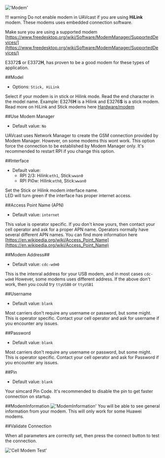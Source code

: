 !['Modem'](/images/pages/Cell-modem/modemPage.jpg)

!!! warning
    Do not enable modem in UAVcast if you are using **HiLink** modem. These modems uses embedded connection software.


Make sure you are using a supported modem
[https://www.freedesktop.org/wiki/Software/ModemManager/SupportedDevices/](https://www.freedesktop.org/wiki/Software/ModemManager/SupportedDevices/)

E3372**S** or E3372**H**, has proven to be a good modem for these types of application.

##Model
* Options: `Stick, HiLink`

Select if your modem is in stick or Hilink mode. Read the end character in the model name. Example: E3276<b>H</b> is a Hilink and E3276<b>S</b> is a stick modem.
Read more on HiLink and Stick modems here [Hardware/modem](https://docs.uavmatrix.com/hardware/#modem)

##Use Modem Manager
* Default value: `No`

UAVcast uses Network Manager to create the GSM connection provided by Modem Manager.
However, on some modems this wont work. This option force the connection to be established by Modem Manager only.
It's recommended to restart RPI if you change this option.

##Interface
* Default value:
    * RPI 2/3: Hilink:`eth1`, Stick:`wwan0`
    * RPI Pi0w: Hilink:`eth0`, Stick:`wwan0`

Set the Stick or Hilink modem interface name.<br />
LED will turn green if the interface has proper internet access.

##Access Point Name (APN)
* Default value: `internet`

This value is operator specific. If you don't know yours, then contact your cell operator and ask for a proper APN name.
Operators normally have several different APN names. You can find more information here [https://en.wikipedia.org/wiki/Access_Point_Name](https://en.wikipedia.org/wiki/Access_Point_Name)

##Modem Address##
* Default value: `cdc-wdm0`

This is the intenral address for your USB modem, and in most cases `cdc-wdm0`
However, some modems uses different address. If the above don't work, then you could try `ttyUSB0` or `ttyUSB1`

##Username
* Default value: `blank`

Most carriers don't require any username or password, but some might.
This is operator specific. Contact your cell operator and ask for username if you encounter any issues.

##Password
* Default value: `blank`

Most carriers don't require any username or password, but some might.
This is operator specific. Contact your cell operator and ask for Password if you encounter any issues.

##Pin
* Default value: `blank`

Your simcard Pin Code.  It's recommended to disable the pin to get faster connection on startup.

##ModemInformation
!['ModemInformation'](/images/pages/Cell-modem/modemInformation.jpg)
You will be able to see general information from your modem. This will only work for some Huawei modems.

##Validate Connection

When all parameters are correctly set, then press the connect button to test the connection.

!['Cell Modem Test'](/images/pages/Cell-Modem/cell.jpg)
